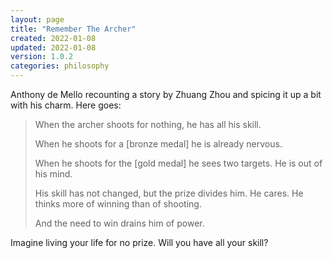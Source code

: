 ```yaml
---
layout: page
title: "Remember The Archer"
created: 2022-01-08
updated: 2022-01-08
version: 1.0.2
categories: philosophy
---
```


Anthony de Mello recounting a story by Zhuang Zhou and spicing it up a bit with his charm. Here goes:

> When the archer shoots for nothing, he has all his skill.
>
> When he shoots for a [bronze medal] he is already nervous.
>
> When he shoots for the [gold medal] he sees two targets.
> He is out of his mind.
>
> His skill has not changed, but the prize divides him.
> He cares. He thinks more of winning than of shooting.
>
> And the need to win drains him of power.

Imagine living your life for no prize. Will you have all your skill?
